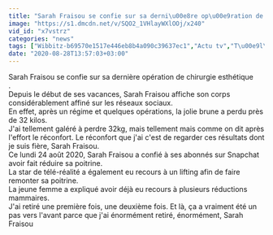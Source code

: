 ```yaml
---
title: "Sarah Fraisou se confie sur sa derni\u00e8re op\u00e9ration de chirurgie esth\u00e9tique"
image: "https://s1.dmcdn.net/v/SQO2_1VHlayWXlOOj/x240"
vid_id: "x7vstrz"
categories: "news"
tags: ["Wibbitz-b69570e1517e446eb8b4a090c39637ec1","Actu tv","T\u00e9l\u00e9 r\u00e9alit\u00e9"]
date: "2020-08-28T13:57:03+03:00"
---
```

Sarah Fraisou se confie sur sa dernière opération de chirurgie esthétique  <br>.  <br>Depuis le début de ses vacances, Sarah Fraisou affiche son corps considérablement affiné sur les réseaux sociaux.  <br>En effet, après un régime et quelques opérations, la jolie brune a perdu près de 32 kilos.  <br>J'ai tellement galéré à perdre 32kg, mais tellement mais comme on dit après l'effort le réconfort. Le réconfort que j'ai c'est de regarder ces résultats dont je suis fière, Sarah Fraisou.  <br>Ce lundi 24 août 2020, Sarah Fraisou a confié à ses abonnés sur Snapchat avoir fait réduire sa poitrine.  <br>La star de télé-réalité a également eu recours à un lifting afin de faire remonter sa poitrine.  <br>La jeune femme a expliqué avoir déjà eu recours à plusieurs réductions mammaires.  <br>J'ai retiré une première fois, une deuxième fois. Et là, ça a vraiment été un pas vers l'avant parce que j'ai énormément retiré, énormément, Sarah Fraisou
